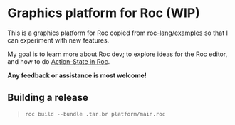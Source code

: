 
# Graphics platform for Roc (WIP)

This is a graphics platform for Roc copied from [roc-lang/examples](https://github.com/roc-lang/roc/tree/main/examples/gui) so that I can experiment with new features. 

My goal is to learn more about Roc dev; to explore ideas for the Roc editor, and how to do [Action-State in Roc](https://docs.google.com/document/d/16qY4NGVOHu8mvInVD-ddTajZYSsFvFBvQON_hmyHGfo/edit#).

**Any feedback or assistance is most welcome!**

## Building a release 

> `roc build --bundle .tar.br platform/main.roc` 


